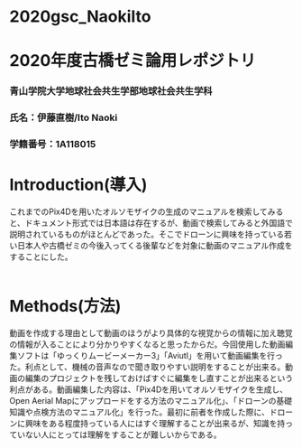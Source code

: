 # 2020gsc_NaokiIto
# 2020年度古橋ゼミ論用レポジトリ
### 青山学院大学地球社会共生学部地球社会共生学科
### 氏名：伊藤直樹/Ito Naoki
### 学籍番号：1A118015

# Introduction(導入)
 これまでのPix4Dを用いたオルソモザイクの生成のマニュアルを検索してみると、ドキュメント形式では日本語は存在するが、動画で検索してみると外国語で説明されているものがほとんどであった。そこでドローンに興味を持っている若い日本人や古橋ゼミの今後入ってくる後輩などを対象に動画のマニュアル作成をすることにした。
 <br>
 <br>
 # Methods(方法)
 動画を作成する理由として動画のほうがより具体的な視覚からの情報に加え聴覚の情報が入ることにより分かりやすくなると思ったからだ。今回使用した動画編集ソフトは「ゆっくりムービーメーカー3」「Aviutl」を用いて動画編集を行った。利点として、機械の音声なので聞き取りやすい説明をすることが出来る。動画の編集のプロジェクトを残しておけばすぐに編集をし直すことが出来るという利点がある。動画編集した内容は、「Pix4Dを用いてオルソモザイクを生成し、Open Aerial Mapにアップロードをする方法のマニュアル化」、「ドローンの基礎知識や点検方法のマニュアル化」を行った。最初に前者を作成した際に、ドローンに興味をある程度持っている人にはすぐ理解することが出来るが、知識を持っていない人にとっては理解をすることが難しいからである。

